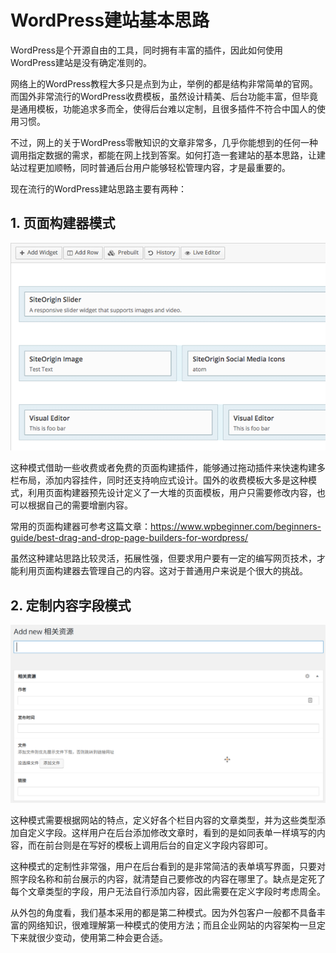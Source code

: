 # WordPress建站基本思路

WordPress是个开源自由的工具，同时拥有丰富的插件，因此如何使用WordPress建站是没有确定准则的。

网络上的WordPress教程大多只是点到为止，举例的都是结构非常简单的官网。而国外非常流行的WordPress收费模板，虽然设计精美、后台功能丰富，但毕竟是通用模板，功能追求多而全，使得后台难以定制，且很多插件不符合中国人的使用习惯。

不过，网上的关于WordPress零散知识的文章非常多，几乎你能想到的任何一种调用指定数据的需求，都能在网上找到答案。如何打造一套建站的基本思路，让建站过程更加顺畅，同时普通后台用户能够轻松管理内容，才是最重要的。

现在流行的WordPress建站思路主要有两种：

## 1. 页面构建器模式

![mode01](img/59204444-38deda00-8bd3-11e9-9d8b-506009e38e64.png)

这种模式借助一些收费或者免费的页面构建插件，能够通过拖动插件来快速构建多栏布局，添加内容挂件，同时还支持响应式设计。国外的收费模板大多是这种模式，利用页面构建器预先设计定义了一大堆的页面模板，用户只需要修改内容，也可以根据自己的需要增删内容。

常用的页面构建器可参考这篇文章：https://www.wpbeginner.com/beginners-guide/best-drag-and-drop-page-builders-for-wordpress/

虽然这种建站思路比较灵活，拓展性强，但要求用户要有一定的编写网页技术，才能利用页面构建器去管理自己的内容。这对于普通用户来说是个很大的挑战。

## 2. 定制内容字段模式

![mode02](img/59205010-7728c900-8bd4-11e9-998b-9fa0805c5517.png)

这种模式需要根据网站的特点，定义好各个栏目内容的文章类型，并为这些类型添加自定义字段。这样用户在后台添加修改文章时，看到的是如同表单一样填写的内容，而在前台则是在写好的模板上调用后台的自定义字段内容即可。

这种模式的定制性非常强，用户在后台看到的是非常简洁的表单填写界面，只要对照字段名称和前台展示的内容，就清楚自己要修改的内容在哪里了。缺点是定死了每个文章类型的字段，用户无法自行添加内容，因此需要在定义字段时考虑周全。

从外包的角度看，我们基本采用的都是第二种模式。因为外包客户一般都不具备丰富的网络知识，很难理解第一种模式的使用方法；而且企业网站的内容架构一旦定下来就很少变动，使用第二种会更合适。